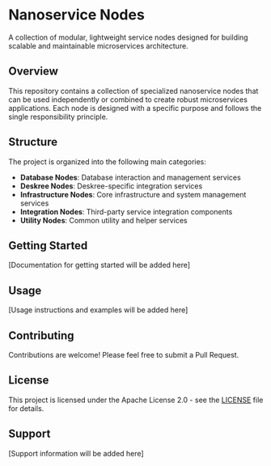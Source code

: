 # Nanoservice Nodes

A collection of modular, lightweight service nodes designed for building scalable and maintainable microservices architecture.

## Overview

This repository contains a collection of specialized nanoservice nodes that can be used independently or combined to create robust microservices applications. Each node is designed with a specific purpose and follows the single responsibility principle.

## Structure

The project is organized into the following main categories:

- **Database Nodes**: Database interaction and management services
- **Deskree Nodes**: Deskree-specific integration services
- **Infrastructure Nodes**: Core infrastructure and system management services
- **Integration Nodes**: Third-party service integration components
- **Utility Nodes**: Common utility and helper services

## Getting Started

[Documentation for getting started will be added here]

## Usage

[Usage instructions and examples will be added here]

## Contributing

Contributions are welcome! Please feel free to submit a Pull Request.

## License

This project is licensed under the Apache License 2.0 - see the [LICENSE](LICENSE) file for details.

## Support

[Support information will be added here] 